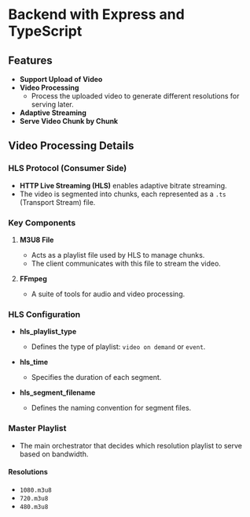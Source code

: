 # Backend with Express and TypeScript

## Features

- **Support Upload of Video**
- **Video Processing**
  - Process the uploaded video to generate different resolutions for serving later.
- **Adaptive Streaming**
- **Serve Video Chunk by Chunk**

## Video Processing Details

### HLS Protocol (Consumer Side)

- **HTTP Live Streaming (HLS)** enables adaptive bitrate streaming.
- The video is segmented into chunks, each represented as a `.ts` (Transport Stream) file.

### Key Components

1. **M3U8 File**  
   - Acts as a playlist file used by HLS to manage chunks.  
   - The client communicates with this file to stream the video.

2. **FFmpeg**  
   - A suite of tools for audio and video processing.

### HLS Configuration

- **hls_playlist_type**  
  - Defines the type of playlist: `video on demand` or `event`.

- **hls_time**  
  - Specifies the duration of each segment.

- **hls_segment_filename**  
  - Defines the naming convention for segment files.

### Master Playlist

- The main orchestrator that decides which resolution playlist to serve based on bandwidth.

#### Resolutions

- `1080.m3u8`
- `720.m3u8`
- `480.m3u8`
